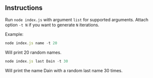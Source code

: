 ## Instructions

Run `node index.js` with argument `list` for supported arguments. Attach option `-t N` if you want to generate `N` iterations.

Example:

```javascript
node index.js name -t 20
```
Will print 20 random names. 

```javascript
node index.js last Dain -t 30
```
Will print the name Dain with a random last name 30 times. 